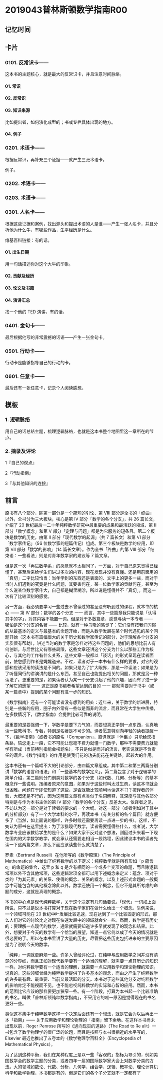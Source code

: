 # 2019043普林斯顿数学指南R00

## 记忆时间

## 卡片

### 0101. 反常识卡——

这本书的主题核心，就是最大的反常识卡，并且注意时间脉络。

#### 01. 常识

#### 02. 反常识

#### 03. 知识来源

比如提出者，如何演化成型的；书或专栏具体出现的地方。

#### 04. 例子

### 0201. 术语卡——

根据反常识，再补充三个证据——就产生三张术语卡。

例子。

### 0202. 术语卡——

### 0203. 术语卡——

### 0301. 人名卡——

根据这些证据和案例，找出源头和提出术语的人是谁——产生一张人名卡，并且分析他为什么牛，有哪些作品，生平经历是什么。

维基百科链接：有的话。

#### 01. 出生日期

用一句话描述你对这个大牛的印象。

#### 02. 贡献及经历

#### 03. 论文及书籍

#### 04. 演讲汇总

找一个他的 TED 演讲，有的话。

### 0401. 金句卡——

最后根据他写的非常震撼的话语——产生一张金句卡。

### 0501. 行动卡——

行动卡是能够指导自己的行动的卡。

### 0601. 任意卡——

最后还有一张任意卡，记录个人阅读感想。

## 模板

### 1. 逻辑脉络

用自己的话总结主题，梳理逻辑脉络，也就是这本书整个地图里这一章所在的节点。

### 2. 摘录及评论

1『自己的观点』

2『行动指南』

3『与其他知识的连接』

## 前言

原书有八个部分，除第一部分是一个简短的引论、第 Ⅷ 部分是全书的「终曲」以外，全书分为三大板块，核心是第 Ⅳ 部分「数学的各个分支」，共 26 篇长文，介绍了 20 世纪最后一二十年纯粹数学研究中最重要的成果和最活跃的领域，第 Ⅲ 部分「数学概念」和第 V 部分「定理与问题」都是为它服务的短条目。第二个板块是数学的历史，由第 Ⅱ 部分「现代数学的起源」（共 7 篇长文）和第 Ⅵ 部分「数学家传记」（96 位数学家的短篇传记）组成。第三个板块是数学的应用，即第 Ⅶ 部分「数学的影响」（14 篇长文章）。作为全书「终曲」的第 Ⅷ 部分「结束语：一些看法」则是对青年数学家的建议等 7 篇文章。

但是这一次「再进数学系」的感觉就不太相同了，一方面，对于自己原来觉得已经懂了，甚至后来给学生们讲过多次的内容，现在发现并没有真懂。还是用前面用的「真切」二字比较恰当：当年学到的东西还是表面的、文字上的更多一些，而对于当时人们遇到的究竟是什么问题，其要害何在，某一位数学家的贡献何在，甚至为什么说某位数学家伟大，自己都是糊里糊涂，所以说是懂得并不「真切」，而这一次有了比较深刻的感觉。

另一方面，我必须要学习一些过去不曾读过的甚至没有听到过的课程，就本书的核心 —— 第 Ⅳ 部分：数学的各个分支 一一 而言，其中一些篇章我只能说是「认得其中的字」，对其内容不能置一词。但是对于多数篇章，感觉与读一本专著 —— 哪怕是这个分支的名著 —— 比较，就有一种鸟瞰的感觉了：它们没有按我们习惯的从最基本的定义与最基本的命题开始，而是从数学发展在某个时代遇见的某个问题开始（这本书有篇幅很大的关于历史和数学家传记的部分，对于理解各个分支的实质很有帮助），讲述当时的数学家是怎样对待这些问题的，他们的思想比前人有何创新，与后世比又有哪些局限，这些文章还讲这个分支为什么以那些工作为核心，与其他的工作有什么关系，这些文章一般都以「谈话」的形式呈现在读者面前，使您感到作者是娓娓道来。不过，读者对于一本书有什么样的要求，对它的观感和应该采用的读法是不同的。如果只是为了扩大眼界，那是一种读法；如果是为了听懂同行的讲演讲的是什么东西，甚至自己也能提出相关的问题，那就是另一种读法了。更重要的是，如果读者认为某一个分支引起了他的兴趣，因而有了进一步了解它的愿望 一一 这正是原书编者希望达到的目的 一一 那就需要对于书中（或某一篇章中）提到的某个问题有进一步的知识。

《数学指南》还有一个可能读者没有想到的用处：近年来，关于数学的新进展，特别是一些新的应用，圈子内外常有一些似是而非的流言，而且常在大学生中传播，在多数情况下，《数学指南》会提供比较可靠的说明。

最重要的是要强调一下，学数学是要下力气的，而要想真正学到一点东西，认真地读一些教科书、专著，特别是名著是不可少的。译者愿意特别向年轻的读者提醒一下，《数学指南》（或者书的原名「Companion」，直译就是「伴侣」）只能给您指条路，陪您走上一段，它不可能让您毫不费力就懂一门数学，那种不需要费力就能学有所成（当前特别指能金榜题名），不只是似是而非的流言，老实说就是不负责任的谎言。《数学指南》的作用是使我们花的功夫能花在关键处，起较大的作用。

这本书还有一个篇幅不大的引论部分，由四篇文章组成。其中第二和第三两篇分别讲「数学的语言和语法」和「一些基本的数学定义」。第二篇包含了对于逻辑学的简单介绍，第三篇则分门别类对数学的各个分支（如代数、几何、分析等）的基本概念作一些说明，按编者原来的意图，如果对于这些材料太过生疏，读这本书就会很困难。问题在于即使知道了这些，是否就能比较顺利地读这本书？按译者的体验，大概还是不行的，因为这两篇文章有点类似于名词解释，其深度与其他各部分特别是与作为本书主体的第 IV 部分「数学的各个分支」反差太大。依译者之见，不妨认为这一部分是对于读者的要求的一个大纲。对这一部分（或者例如对于其中的分析部分）有了一个大学本科的水平，再读本书（有关分析的各个篇目）就方便多了（当然，如上面说的那样，许多时候还需要再读一点进一步的书）。这样，不妨认为原书在这里提出：为了涉猎现代数学，读者需要懂得些什么，或者说，大学数学专业应该教给学生的是什么？如果大家不反对这个想法，则回过头来看一下现在国内的大学数学教学，就会承认还需要走相当一段路程，因此建议本书的读者先读一下这两篇文章，那么下面应该读些什么就清楚了。

罗素（Bertrand Russell）在他所写的《数学原理》（The Principle of Mathematics）中给出了纯粹数学的以下定义：纯粹数学就是所有形如「p 藴含 q」的命题的集合，这里 p 和 q 是含有相同的一个或多个变项的命题，而且除逻辑常项以外不含其他常项，这些逻輯常项全都可以用下述概念来定义：蕴含、项对于类的「为其元素」的关系、使得的概念、关系的概念，以及上述形式命题的一般概念中可能包含的其他概念除此以外，数学还使用一个概念，但它不是其所考虑的命题的成分，这就是真理的概念。

本书的中心点是现代纯粹数学，关于这个决定有几句话要说。「现代」一词如上面所说，只不过是说本书打算对于现在数学家们在做什么给出一个概念。举例来说，一个领域可能在 20 世纪中叶发展比较迅速，现在达到了一个比较固定的形式，那么人们对它的讨论比之对现在快速发展中的领域就会少一些。然而，数学是有历史的：要理解一点现代的数学，通常就需要知道许多早就发现了的观念和结果。此外，想要对于今天的数学有一个恰当的展望，知道一点它何以成了今天的情况就是很必要的了。所以在本书里讲了大量的历史，尽管把这些历史包括进来的主要原因是为了说明今天的数学。

「纯粹」一词就更麻烦一些。许多人曾经评论过，在纯粹与应用数学之间并没有清楚的分界线，而且正如对现代数学要有一个适当的理解，就需要一点其历史的知识一样。对纯粹数学要有一个适当的理解，就需要一点应用数学和理论物理的知识。说真的，这些领域曾经为纯粹数学提供了许多基本的观念，而由之产生了纯粹数学的许多最有趣、最重要、当前又最活跃的分支。本书对于这些其他分支对纯粹数学的影响肯定不能视而不见，也不能忽视纯粹数学的实际和心智的应用。然而，本书的范围比它应该的那样要更加狭窄一些。有一个阶段，打算为本书起一个比较准确的书名，叫做「普林斯顿纯粹数学指南」，不采用它的唯一原因是觉得现在的书名更好一些。

类似这本集中于纯粹数学这样一个决定后面还有一个想法，就是它会为以后再出一本「指南」—— 关于应用数学和理论物理的「指南」留下余地。在这样本书尚未出现以前，Roger Penrose 所写的《通向现实的道路》（The Road to Re alit）一书包含了数学物理学的很广泛的论题，而且是按照与本书很相近的水平写的，Elsevier 最近也推出了五卷本的《数学物理学百科全》（Encyclopedia of Mathematical Physics）。

为了达到这种平衡，我们在某种程度上是以一些「客观的」指标为导引的，例如美国数学会的数学主题的分类，或者四年一届的国际数学家大会上对数学分类的方法。大的领域如数论、代数、分析、几何学、组合学、逻辑、概率论、理论计算机科学和数学物理，本书都是有的，但是它们的各个子分支就不一定都有了















